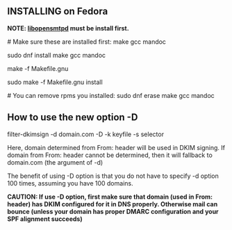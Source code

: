 INSTALLING on Fedora
--------------------

**NOTE: [libopensmtpd](https://github.com/murty2/libopensmtpd) must be install first.**

\# Make sure these are installed first: make gcc mandoc

sudo dnf install make gcc mandoc

make -f Makefile.gnu

sudo make -f Makefile.gnu install

\# You can remove rpms you installed: sudo dnf erase make gcc mandoc

## How to use the new option -D

filter-dkimsign -d domain.com -D -k keyfile -s selector

Here, domain determined from From: header will be used in DKIM signing. If domain from From: header cannot be determined, then it will fallback to domain.com (the argument of -d)

The benefit of using -D option is that you do not have to specify -d option 100 times, assuming you have 100 domains.

**CAUTION: If use -D option, first make sure that domain (used in From: header) has DKIM configured for it in DNS properly. Otherwise mail can bounce (unless your domain has proper DMARC configuration and your SPF alignment succeeds)**

